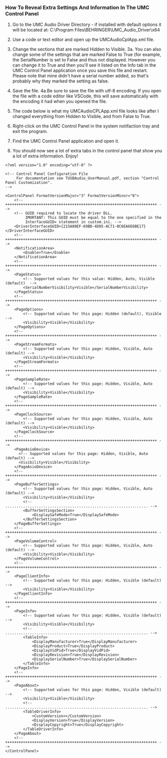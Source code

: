 ### How To Reveal Extra Settings And Information In The UMC Control Panel

1. Go to the UMC Audio Driver Directory - if installed with default options it will be located at: C:\Program Files\BEHRINGER\UMC_Audio_Driver\x64

2. Use a code or text editor and open up the UMCAudioCplApp.xml file.

3. Change the sections that are marked Hidden to Visible. 
3a. You can also change some of the settings that are marked False to True (for example, the SerialNumber is set to False and thus not displayed. However you can change it to True and then you'll see it listed on the Info tab in the UMC Control Panel application once you save this file and restart. Please note that mine didn't have a serial number added, so that's probably why they marked the setting as false.

4. Save the file.
4a.Be sure to save the file with utf-8 encoding. If you open the file with a code editor like VSCode, this will save automatically with the encoding it had when you opened the file.

5. The code below is what my UMCAudioCPLApp.xml file looks like after I changed everything from Hidden to Visible, and from False to True.

6. Right-click on the UMC Control Panel in the system notifaction tray and exit the program.

7. Find the UMC Control Panel application and open it.

8. You should now see a lot of extra tabs in the control panel that show you a lot of extra information. Enjoy!

```
<?xml version="1.0" encoding="utf-8" ?>

<!-- Control Panel Configuration File
     For documentation see TUSBAudio_UserManual.pdf, section "Control Panel Customization".
-->

<ControlPanel FormatVersionMajor="3" FormatVersionMinor="0">
    <!-- ++++++++++++++++++++++++++++++++++++++++++++++++++++++++++++++++++++ -->
    <!-- GUID required to locate the driver DLL.
         IMORTANT: This GUID must be equal to the one specified in the
         InterfaceGUID= statement in custom.ini. -->
    <DriverInterfaceGUID>{215A80EF-69BD-4D85-AC71-0C6EA6E6BE17}</DriverInterfaceGUID>
    <!-- ++++++++++++++++++++++++++++++++++++++++++++++++++++++++++++++++++++ -->
    <NotificationArea>
        <Enable>True</Enable>
    </NotificationArea>
    <!-- ++++++++++++++++++++++++++++++++++++++++++++++++++++++++++++++++++++ -->
    <PageStatus>
        <!-- Supported values for this value: Hidden, Auto, Visible (default)  -->
        <SerialNumberVisibility>Visible</SerialNumberVisibility>
    </PageStatus>
    <!-- ++++++++++++++++++++++++++++++++++++++++++++++++++++++++++++++++++++ -->
    <PageOptions>
        <!-- Supported values for this page: Hidden (default), Visible  -->
        <Visibility>Visible</Visibility>
    </PageOptions>
    <!-- ++++++++++++++++++++++++++++++++++++++++++++++++++++++++++++++++++++ -->
    <PageStreamFormats>
        <!-- Supported values for this page: Hidden, Visible, Auto (default) -->
        <Visibility>Visible</Visibility>
    </PageStreamFormats>
    <!-- ++++++++++++++++++++++++++++++++++++++++++++++++++++++++++++++++++++ -->
    <PageSampleRate>
        <!-- Supported values for this page: Hidden, Visible, Auto (default) -->
        <Visibility>Visible</Visibility>
    </PageSampleRate>
    <!-- ++++++++++++++++++++++++++++++++++++++++++++++++++++++++++++++++++++ -->
    <PageClockSource>
        <!-- Supported values for this page: Hidden, Visible, Auto (default) -->
        <Visibility>Visible</Visibility>
    </PageClockSource>
    <!-- ++++++++++++++++++++++++++++++++++++++++++++++++++++++++++++++++++++ -->
    <PageAsioDevice>
      <!-- Supported values for this page: Hidden, Visible, Auto (default) -->
      <Visibility>Visible</Visibility>
    </PageAsioDevice>
    <!-- ++++++++++++++++++++++++++++++++++++++++++++++++++++++++++++++++++++ -->
    <PageBufferSettings>
        <!-- Supported values for this page: Hidden, Visible, Auto (default) -->
        <Visibility>Visible</Visibility>
        <!-- ................................................................ -->
        <BufferSettingsSection>
            <DisplaySafeMode>True</DisplaySafeMode>
        </BufferSettingsSection>
    </PageBufferSettings>
    <!-- ++++++++++++++++++++++++++++++++++++++++++++++++++++++++++++++++++++ -->
    <PageVolumeControl>
        <!-- Supported values for this page: Hidden, Visible, Auto (default) -->
        <Visibility>Visible</Visibility>
    </PageVolumeControl>
    <!-- ++++++++++++++++++++++++++++++++++++++++++++++++++++++++++++++++++++ -->
    <PageClientInfo>
        <!-- Supported values for this page: Hidden, Visible (default) -->
        <Visibility>Visible</Visibility>
    </PageClientInfo>
    <!-- ++++++++++++++++++++++++++++++++++++++++++++++++++++++++++++++++++++ -->
    <PageInfo>
        <!-- Supported values for this page: Hidden, Visible (default) -->
        <Visibility>Visible</Visibility>
        <!-- ................................................................ -->
        <TableInfo>
            <DisplayManufacturer>True</DisplayManufacturer>
            <DisplayProduct>True</DisplayProduct>
            <DisplayVidPid>True</DisplayVidPid>
            <DisplayRevision>True</DisplayRevision>
            <DisplaySerialNumber>True</DisplaySerialNumber>
        </TableInfo>
    </PageInfo>
    <!-- ++++++++++++++++++++++++++++++++++++++++++++++++++++++++++++++++++++ -->
    <PageAbout>
        <!-- Supported values for this page: Hidden, Visible (default) -->
        <Visibility>Visible</Visibility>
        <!-- ................................................................ -->
        <TableDriverInfo>
            <CustomVersion></CustomVersion>
            <DisplayVersion>True</DisplayVersion>
            <DisplayCopyright>True</DisplayCopyright>
        </TableDriverInfo>
    </PageAbout>
    <!-- ++++++++++++++++++++++++++++++++++++++++++++++++++++++++++++++++++++ -->
</ControlPanel>
```
